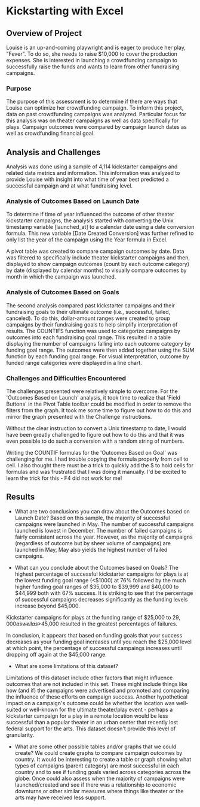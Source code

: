 # Kickstarting with Excel

## Overview of Project
Louise is an up-and-coming playwright and is eager to produce her play, "Fever". To do so, she needs to raise $10,000 to cover the production expenses. She is interested in launching a crowdfunding campaign to successfully raise the funds and wants to learn from other fundraising campaigns. 

### Purpose
The purpose of this assessment is to determine if there are ways that Louise can optimize her crowdfunding campaign. To inform this project, data on past crowdfunding campaigns was analyzed. Particular focus for this analysis was on theater campaigns as well as data specifically for plays. Campaign outcomes were compared by campaign launch dates as well as crowdfunding financial goal. 

## Analysis and Challenges
Analysis was done using a sample of 4,114 kickstarter campaigns and related data metrics and information. This information was analyzed to provide Louise with insight into what time of year best predicted a successful campaign and at what fundraising level.


### Analysis of Outcomes Based on Launch Date
To determine if time of year influenced the outcome of other theater kickstarter campaigns, the analysis started with converting the Unix timestamp variable [launched_at] to a calendar date using a date conversion formula. This new variable [Date Created Conversion] was further refined to only list the year of the campaign using the Year formula in Excel. 

A pivot table was created to compare campaign outcomes by date. Data was filtered to specifically include theater kickstarter campaigns and then, displayed to show campaign outcomes (count by each outcome category) by date (displayed by calendar months) to visually compare outcomes by month in which the campaign was launched.  

### Analysis of Outcomes Based on Goals
The second analysis compared past kickstarter campaigns and their fundraising goals to their ultimate outcome (i.e., successful, failed, canceled). To do this, dollar-amount ranges were created to group campaigns by their fundraising goals to help simplify interpretation of results. The COUNTIFS function was used to categorize campaigns by outcomes into each fundraising goal range. This resulted in a table displaying the number of campaigns falling into each outcome category by funding goal range. The outcomes were then added together using the SUM function by each funding goal range. For visual interpretation, outcome by funded range categories were displayed in a line chart.

### Challenges and Difficulties Encountered
The challenges presented were relatively simple to overcome. For the 'Outcomes Based on Launch' analysis, it took time to realize that 'Field Buttons' in the Pivot Table toolbar could be modified in order to remove the filters from the graph. It took me some time to figure out how to do this and mirror the graph presented with the Challenge instructions.   

Without the clear instruction to convert a Unix timestamp to date, I would have been greatly challenged to figure out how to do this and that it was even possible to do such a conversion with a random string of numbers.  

Writing the COUNTIF formulas for the 'Outcomes Based on Goal' was challenging for me. I had trouble copying the formula properly from cell to cell. I also thought there must be a trick to quickly add the $ to hold cells for formulas and was frustrated that I was doing it manually. I'd be excited to learn the trick for this - F4 did not work for me!

## Results

- What are two conclusions you can draw about the Outcomes based on Launch Date?
Based on this sample, the majority of successful campaigns were launched in May. The number of successful campaigns launched is lowest in December. 
The number of failed campaigns is fairly consistent across the year. However, as the majority of campaigns (regardless of outcome but by sheer volume of campaigns) are launched in May, May also yields the highest number of failed campaigns. 

- What can you conclude about the Outcomes based on Goals?
The highest percentage of successful kickstarter campaigns for plays is at the lowest funding goal range (<$1000) at 76% followed by the much higher funding goal ranges of $35,000 to $39,999 and $40,000 to $44,999 both with 67% success. It is striking to see that the percentage of successful campaigns decreases significantly as the funding levels increase beyond $45,000. 

Kickstarter campaigns for plays at the funding range of $25,000 to $29,000 as well as >$45,000 resulted in the greatest percentages of failures.

In conclusion, it appears that based on funding goals that your success decreases as your funding goal increases until you reach the $25,000 level at which point, the percentage of successful campaings increases until dropping off again at the $45,000 range.

- What are some limitations of this dataset?

Limitations of this dataset include other factors that might influence outcomes that are not included in this set. These might include things like how (and if) the campaigns were advertised and promoted and comparing the influence of these efforts on campaign success. Another hypothetical impact on a campaign's outcome could be whether the location was well-suited or well-known for the ultimate theater/play event -  perhaps a kickstarter campaign for a play in a remote location would be less successful than a popular theater in an urban center that recently lost federal support for the arts. This dataset doesn't provide this level of granularity.

- What are some other possible tables and/or graphs that we could create?
We could create graphs to compare campaign outcomes by country. It would be interesting to create a table or graph showing what types of campaigns (parent category) are most successful in each country and to see if funding goals varied across categories across the globe.
Once could also assess when the majority of campaigns were launched/created and see if there was a relationship to economic downturns or other similar measures where things like theater or the arts may have received less support.
